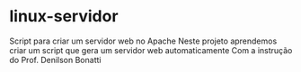 # linux-servidor
Script para criar um servidor web no Apache
Neste projeto aprendemos criar um script que gera um servidor web automaticamente
Com a instrução do Prof. Denilson Bonatti
